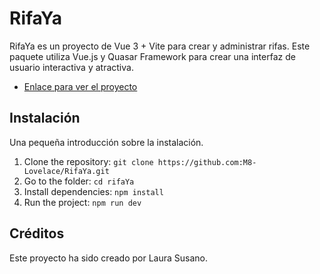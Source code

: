 # RifaYa

RifaYa es un proyecto de Vue 3 + Vite para crear y administrar rifas. Este paquete utiliza Vue.js y Quasar Framework para crear una interfaz de usuario interactiva y atractiva.

- [Enlace para ver el proyecto](https://peaceful-melomakarona-840d26.netlify.app/)

## Instalación
Una pequeña introducción sobre la instalación.
1. Clone the repository: `git clone https://github.com:M8-Lovelace/RifaYa.git`
2. Go to the folder: `cd rifaYa`
3. Install dependencies: `npm install`
4. Run the project: `npm run dev`

## Créditos
Este proyecto ha sido creado por Laura Susano.
